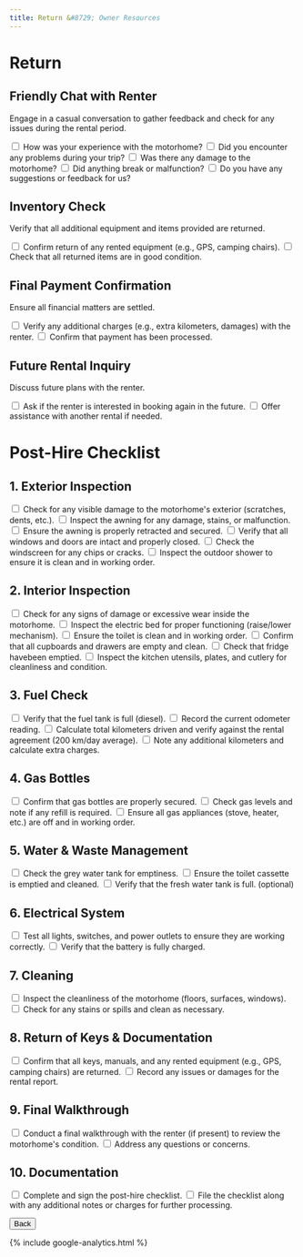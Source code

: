 ```yaml
---
title: Return &#8729; Owner Resources 
---
```


<link href="../../../styles/custom.css" rel="stylesheet" />

# Return

## Friendly Chat with Renter
Engage in a casual conversation to gather feedback and check for any issues during the rental period.

<label for="q1"><input type="checkbox" id="q1" /> How was your experience with the motorhome?</label>
<label for="q2"><input type="checkbox" id="q2" /> Did you encounter any problems during your trip?</label>
<label for="q3"><input type="checkbox" id="q3" /> Was there any damage to the motorhome?</label>
<label for="q4"><input type="checkbox" id="q4" /> Did anything break or malfunction?</label>
<label for="q5"><input type="checkbox" id="q5" /> Do you have any suggestions or feedback for us?</label>

## Inventory Check
Verify that all additional equipment and items provided are returned.

<label for="i1"><input type="checkbox" id="i1" /> Confirm return of any rented equipment (e.g., GPS, camping chairs).</label>
<label for="i2"><input type="checkbox" id="i2" /> Check that all returned items are in good condition.</label>

## Final Payment Confirmation
Ensure all financial matters are settled.

<label for="p1"><input type="checkbox" id="p1" /> Verify any additional charges (e.g., extra kilometers, damages) with the renter.</label>
<label for="p2"><input type="checkbox" id="p2" /> Confirm that payment has been processed.</label>

## Future Rental Inquiry
Discuss future plans with the renter.

<label for="f1"><input type="checkbox" id="f1" /> Ask if the renter is interested in booking again in the future.</label>
<label for="f2"><input type="checkbox" id="f2" /> Offer assistance with another rental if needed.</label>


# Post-Hire Checklist

## 1. Exterior Inspection
<label for="e1"><input type="checkbox" id="e1" /> Check for any visible damage to the motorhome's exterior (scratches, dents, etc.).</label>
<label for="e2"><input type="checkbox" id="e2" /> Inspect the awning for any damage, stains, or malfunction.</label>
<label for="e3"><input type="checkbox" id="e3" /> Ensure the awning is properly retracted and secured.</label>
<label for="e4"><input type="checkbox" id="e4" /> Verify that all windows and doors are intact and properly closed.</label>
<label for="e5"><input type="checkbox" id="e5" /> Check the windscreen for any chips or cracks.</label>
<label for="e6"><input type="checkbox" id="e6" /> Inspect the outdoor shower to ensure it is clean and in working order.</label>

## 2. Interior Inspection
<label for="i1"><input type="checkbox" id="i1" /> Check for any signs of damage or excessive wear inside the motorhome.</label>
<label for="i2"><input type="checkbox" id="i2" /> Inspect the electric bed for proper functioning (raise/lower mechanism).</label>
<label for="i3"><input type="checkbox" id="i3" /> Ensure the toilet is clean and in working order.</label>
<label for="i4"><input type="checkbox" id="i4" /> Confirm that all cupboards and drawers are empty and clean.</label>
<label for="i5"><input type="checkbox" id="i5" /> Check that fridge havebeen emptied.</label>
<label for="i5"><input type="checkbox" id="i5" /> Inspect the kitchen utensils, plates, and cutlery for cleanliness and condition.</label>

## 3. Fuel Check
<label for="f1"><input type="checkbox" id="f1" /> Verify that the fuel tank is full (diesel).</label>
<label for="f2"><input type="checkbox" id="f2" /> Record the current odometer reading.</label>
<label for="f3"><input type="checkbox" id="f3" /> Calculate total kilometers driven and verify against the rental agreement (200 km/day average).</label>
<label for="f4"><input type="checkbox" id="f4" /> Note any additional kilometers and calculate extra charges.</label>

## 4. Gas Bottles
<label for="g1"><input type="checkbox" id="g1" /> Confirm that gas bottles are properly secured.</label>
<label for="g2"><input type="checkbox" id="g2" /> Check gas levels and note if any refill is required.</label>
<label for="g3"><input type="checkbox" id="g3" /> Ensure all gas appliances (stove, heater, etc.) are off and in working order.</label>

## 5. Water & Waste Management
<label for="w1"><input type="checkbox" id="w1" /> Check the grey water tank for emptiness.</label>
<label for="w2"><input type="checkbox" id="w2" /> Ensure the toilet cassette is emptied and cleaned.</label>
<label for="w3"><input type="checkbox" id="w3" /> Verify that the fresh water tank is full. (optional)</label>

## 6. Electrical System
<label for="es1"><input type="checkbox" id="es1" /> Test all lights, switches, and power outlets to ensure they are working correctly.</label>
<label for="es2"><input type="checkbox" id="es2" /> Verify that the battery is fully charged.</label>

## 7. Cleaning
<label for="c1"><input type="checkbox" id="c1" /> Inspect the cleanliness of the motorhome (floors, surfaces, windows).</label>
<label for="c2"><input type="checkbox" id="c2" /> Check for any stains or spills and clean as necessary.</label>

## 8. Return of Keys & Documentation
<label for="r1"><input type="checkbox" id="r1" /> Confirm that all keys, manuals, and any rented equipment (e.g., GPS, camping chairs) are returned.</label>
<label for="r2"><input type="checkbox" id="r2" /> Record any issues or damages for the rental report.</label>

## 9. Final Walkthrough
<label for="fw1"><input type="checkbox" id="fw1" /> Conduct a final walkthrough with the renter (if present) to review the motorhome's condition.</label>
<label for="fw2"><input type="checkbox" id="fw2" /> Address any questions or concerns.</label>

## 10. Documentation
<label for="d1"><input type="checkbox" id="d1" /> Complete and sign the post-hire checklist.</label>
<label for="d2"><input type="checkbox" id="d2" /> File the checklist along with any additional notes or charges for further processing.</label>



<a href="../"><button class="nav-button"><i class="arrow arrow-left"></i> Back</button></a>

{% include google-analytics.html %}
